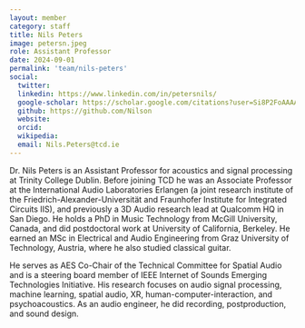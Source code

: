 ```yaml
---
layout: member
category: staff
title: Nils Peters
image: petersn.jpeg
role: Assistant Professor
date: 2024-09-01
permalink: 'team/nils-peters'
social:
  twitter:
  linkedin: https://www.linkedin.com/in/petersnils/
  google-scholar: https://scholar.google.com/citations?user=Si8P2FoAAAAJ
  github: https://github.com/Nilson
  website:
  orcid:
  wikipedia:
  email: Nils.Peters@tcd.ie
---
```


Dr. Nils Peters is an Assistant Professor for acoustics and signal processing at
Trinity College Dublin. Before joining TCD he was an Associate Professor at the
International Audio Laboratories Erlangen (a joint research institute of the
Friedrich-Alexander-Universität and Fraunhofer Institute for Integrated Circuits
IIS), and previously a 3D Audio research lead at Qualcomm HQ in San Diego. He
holds a PhD in Music Technology from McGill University, Canada, and did
postdoctoral work at University of California, Berkeley. He earned an MSc in
Electrical and Audio Engineering from Graz University of Technology, Austria,
where he also studied classical guitar.

He serves as AES Co-Chair of the Technical Committee for Spatial Audio and is a
steering board member of IEEE Internet of Sounds Emerging Technologies
Initiative. His research focuses on audio signal processing, machine learning,
spatial audio, XR, human-computer-interaction, and psychoacoustics. As an audio
engineer, he did recording, postproduction, and sound design.
